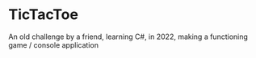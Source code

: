 # TicTacToe
An old challenge by a friend, learning C#, in 2022, making a functioning game / console application
